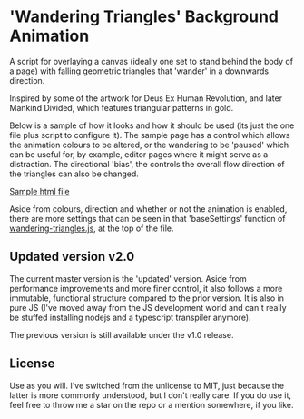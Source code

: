 # 'Wandering Triangles' Background Animation

A script for overlaying a canvas (ideally one set to stand behind the body of a page) with falling geometric triangles that 'wander' in a downwards direction.

Inspired by some of the artwork for Deus Ex Human Revolution, and later Mankind Divided, which features triangular patterns in gold.

Below is a sample of how it looks and how it should be used (its just the one file plus script to configure it). The sample page has a control which allows the animation colours to be altered, or the wandering to be 'paused' which can be useful for, by example, editor pages where it might serve as a distraction. The directional 'bias', the controls the overall flow direction of the triangles can also be changed.

[Sample html file](https://chrispritchard.github.io/Wandering-Triangles/sample.html)

Aside from colours, direction and whether or not the animation is enabled, there are more settings that can be seen in that 'baseSettings' function of [wandering-triangles.js](./wandering-triangles.js), at the top of the file.

## Updated version v2.0

The current master version is the 'updated' version. Aside from performance improvements and more finer control, it also follows a more immutable, functional structure compared to the prior version. It is also in pure JS (I've moved away from the JS development world and can't really be stuffed installing nodejs and a typescript transpiler anymore).

The previous version is still available under the v1.0 release.

## License

Use as you will. I've switched from the unlicense to MIT, just because the latter is more commonly understood, but I don't really care. If you do use it, feel free to throw me a star on the repo or a mention somewhere, if you like.